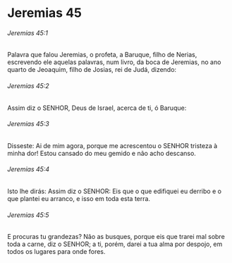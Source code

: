 # Jeremias 45

###### Jeremias 45:1

Palavra que falou Jeremias, o profeta, a Baruque, filho de Nerias, escrevendo ele aquelas palavras, num livro, da boca de Jeremias, no ano quarto de Jeoaquim, filho de Josias, rei de Judá, dizendo:

###### Jeremias 45:2

Assim diz o SENHOR, Deus de Israel, acerca de ti, ó Baruque:

###### Jeremias 45:3

Disseste: Ai de mim agora, porque me acrescentou o SENHOR tristeza à minha dor! Estou cansado do meu gemido e não acho descanso.

###### Jeremias 45:4

Isto lhe dirás: Assim diz o SENHOR: Eis que o que edifiquei eu derribo e o que plantei eu arranco, e isso em toda esta terra.

###### Jeremias 45:5

E procuras tu grandezas? Não as busques, porque eis que trarei mal sobre toda a carne, diz o SENHOR; a ti, porém, darei a tua alma por despojo, em todos os lugares para onde fores.


